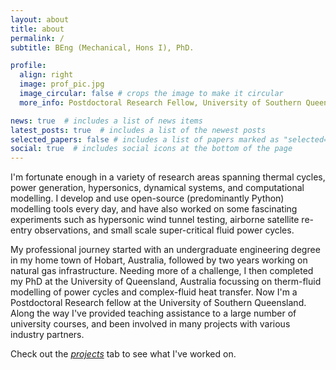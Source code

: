 ```yaml
---
layout: about
title: about
permalink: /
subtitle: BEng (Mechanical, Hons I), PhD. 

profile:
  align: right
  image: prof_pic.jpg
  image_circular: false # crops the image to make it circular
  more_info: Postdoctoral Research Fellow, University of Southern Queensland

news: true  # includes a list of news items
latest_posts: true  # includes a list of the newest posts
selected_papers: false # includes a list of papers marked as "selected={true}"
social: true  # includes social icons at the bottom of the page
---
```


I'm fortunate enough in a variety of research areas spanning thermal cycles, power generation,
hypersonics, dynamical systems, and computational modelling. I develop and use 
open-source (predominantly Python) modelling tools every day, and have also worked on 
some fascinating experiments such as hypersonic wind tunnel testing, airborne satellite re-entry observations, and small scale super-critical fluid power cycles.

My professional journey started with an undergraduate engineering degree in my
home town of Hobart, Australia, followed by two years working on natural
gas infrastructure. Needing more of a challenge, I then completed my PhD at the 
University of Queensland, Australia focussing on therm-fluid modelling of power cycles 
and complex-fluid heat transfer. Now I'm a Postdoctoral Research fellow at the University 
of Southern Queensland. Along the way I've provided teaching assistance to a large number of
university courses, and been involved in many projects with various industry partners.

Check out the [_projects_](https://andrewjlock.github.io/projects/) tab to see what I've worked on.

